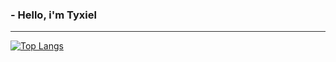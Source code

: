 ### - Hello, i'm Tyxiel
<hr style="border: none; height: 1px; opacity:0.9;">

[![Top Langs](https://github-readme-stats.vercel.app/api/top-langs/?username=Tyxiel&theme=omni&layout=donut-vertical)](https://github.com/anuraghazra/github-readme-stats)
